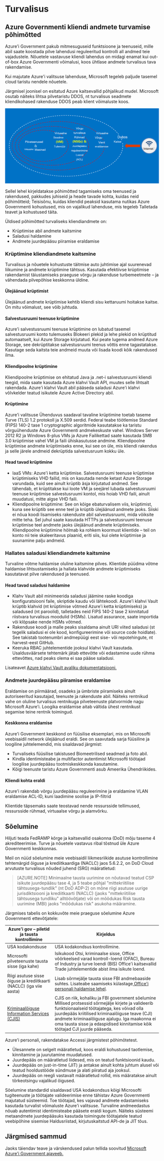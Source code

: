 <properties
    pageTitle="Azure'i teenuste | Microsoft Azure'i"
    description="Pakub ja Azure Governmenti saadaval teenuste ülevaade"
    services="Azure-Government"
    cloud="gov"
    documentationCenter=""
    authors="zakramer"
    manager="liki"
    editor="" />

<tags
    ms.service="multiple"
    ms.devlang="na"
    ms.topic="article"
    ms.tgt_pltfrm="na"
    ms.workload="azure-government"
    ms.date="10/18/2016"
    ms.author="ryansoc" />


#  <a name="security"></a>Turvalisus

##  <a name="principles-for-securing-customer-data-in-azure-government"></a>Azure Governmenti kliendi andmete turvamise põhimõtted

Azure'i Government pakub mitmesuguseid funktsioone ja teenuseid, mille abil saate koostada pilve lahendusi reguleeritud kontrolli all andmed teie vajadustele. Nõuetele vastavuse kliendi lahendus on midagi enamat kui out-of-box Azure Governmenti võimalusi, koos ühtlase andmete turvalisus tava rakendamise.

Kui majutate Azure'i valitsuse lahenduse, Microsoft tegeleb paljude tasemel cloud taristu nendele nõuetele.

Järgmisel joonisel on esitatud Azure kaitsevallid põhjalikud mudel. Microsoft osutab näiteks lihtsa pilvetaristu DDOS, nt turvalisus seadmete kliendikohased rakenduse DDOS peab klient võimaluste koos.

![Asetekst](./media/azure-government-Defenseindepth.png)

Sellel lehel kirjeldatakse põhimõtted tagamiseks oma teenused ja rakendused, pakkudes juhiseid ja heade tavade kohta, kuidas neid põhimõtteid; Teisisõnu, kuidas kliendid peaksid kasutama nutikas Azure Governmenti kohustused, mis on vajalikud lahenduse, mis tegeleb Talletada teavet ja kohustused täita.

 Üldised põhimõtted turvaliseks kliendiandmete on:

- Krüptimise abil andmete kaitsmine
- Saladusi haldamine
- Andmete juurdepääsu piiramise eraldamise

###  <a name="protecting-customer-data-using-encryption"></a>Krüptimine kliendiandmete kaitsmine

Turvalisus ja nõuetele kohustuste täitmise auto juhtimise ajal suurenevad liikumine ja andmete krüptimine tähtsus. Kasutada efektiivse krüptimise rakendamist täiustamiseks praeguse võrgu ja rakenduse turbemeetmete – ja vähendada pilvepõhise keskkonna üldine.

#### <a name="encryption-at-rest"></a>Ülejäänud krüptimist
Ülejäänud andmete krüptimise kehtib kliendi sisu kettaruumi hoitakse kaitse. On mitu võimalust, see võib juhtuda.

#### <a name="storage-service-encryption"></a>Salvestusruumi teenuse krüptimine

Azure'i salvestusruumi teenuse krüptimine on lubatud tasemel salvestusruumi konto tulemuseks Blokeeri plekid ja lehe plekid on krüptitud automaatselt, kui Azure Storage kirjutatud. Kui peate lugema andmed Azure Storage, see dekrüptitakse salvestusruumi teenus võttis enne tagastatakse. Kasutage seda kaitsta teie andmeid muuta või lisada koodi kõik rakendused ilma.

#### <a name="client-side-encryption"></a>Kliendipoolne krüptimine
Kliendipoolne krüptimise on ehitatud Java ja .net-i salvestusruumi kliendi teegid, mida saate kasutada Azure klahvi Vault API, muutes selle lihtsalt rakendada. Azure'i klahvi Vault abil pääseda saladusi Azure'i klahvi võlvkelder teatud isikutele Azure Active Directory abil.

#### <a name="encryption-in-transit"></a>Krüptimine

Azure'i valitsuse Ühenduvus saadaval tavaline krüptimine toetab taseme Turve (TLS) 1.2 protokoll ja X.509 serdid. Federal teabe töötlemise Standard (FIPS) 140-2 tase 1 cryptographic algoritmide kasutatakse ka taristu võrguühenduste Azure Governmenti andmekeskuste vahel.  Windows Server 2012 R2 ja Windows 8-plus VMs ja Azure Failikettad saate kasutada SMB 3.0 krüptimise vahel VM ja faili ühiskasutusse andmine. Kliendipoolne krüptimise andmete krüptimiseks enne, kui see on üle, mis kliendi rakendus ja selle järele andmeid dekrüptida salvestusruum kokku üle.

#### <a name="best-practices-for-encryption"></a>Head tavad krüptimine

- IaaS VMs: Azure'i ketta krüptimise. Salvestusruumi teenuse krüptimise krüptimiseks VHD failid, mis on kasutada nende ketast Azure Storage varundada, kuid see ainult krüptib äsja kirjutatud andmed. See tähendab, et krüptitakse kui loote VM ja seejärel lubada salvestusruumi teenuse krüptimise salvestusruumi kontol, mis hoiab VHD faili, ainult muudatusi, mitte algse VHD faili.
- Kliendipoolne krüptimine: See on kõige ebaturvalisem viis, krüptimist, kuna see krüptib see enne teel ja krüptib ülejäänud andmete jaoks. Siiski ei nõua koodi lisamiseks rakenduste abil salvestusruumi, mida võiksite mitte teha. Sel juhul saate kasutada HTTPs ja salvestusruumi teenuse krüptimise teel andmete jaoks ülejäänud andmete krüptimiseks. Kliendipoolne krüptimine hõlmab ka rohkem koormust klientide – teil on konto nii teie skaleeritavus plaanid, eriti siis, kui olete krüptimise ja suunamine palju andmeid.

###  <a name="protecting-customer-data-by-managing-secrets"></a>Hallates saladusi kliendiandmete kaitsmine

Turvaline võtme haldamise oluline kaitsmine pilves. Klientide püüdma võtme haldamise lihtsustamiseks ja hallata klahvide andmete krüptimiseks kasutatavat pilve rakendused ja teenused.

#### <a name="best-practices-for-managing-secrets"></a>Head tavad saladusi haldamine

- Klahv Vault abil minimeerida saladusi jäämine raske koodiga konfiguratsiooni faile, skriptide kaudu või lähtekoodi. Azure'i klahvi Vault krüptib klahvid (nt krüptimise võtmed Azure'i ketta krüptimiseks) ja saladused (nt paroolid), talletades neid FIPS 140-2 tase 2 kinnitatud riistvara turvalisus moodulid (HSMs). Lisatud assurance, saate importida või klõpsake nende HSMs võtmed.
- Rakenduse koodi ja malle peaks sisaldama ainult URI viited saladusi (st tegelik saladusi ei ole kood, konfigureerimine või source code hoidlate). See takistab tootenumbri andmepüügi eest sise- või repotehingute, nt harvest-eest GitHub.
- Keeruka RBAC juhtelementide jooksul klahvi Vault kasutada. Usaldusväärsete tehtemärk jätab ettevõtte või edastamine uude rühma ettevõttes, nad peaks olema ei saa pääse saladusi.

Lisateavet <a href="https://azure.microsoft.com/documentation/services/key-vault">Azure klahvi Vault avaliku dokumentatsiooni.</a>

###  <a name="isolation-to-restrict-data-access"></a>Andmete juurdepääsu piiramise eraldamise

Eraldamise on piirmäärad, osadeks ja ümbriste piiramiseks ainult autoriseeritud kasutajad, teenuste ja rakenduste abil. Näiteks rentnikud vahe on oluline turvalisus rentnikuga pilveteenuste platvormide nagu Microsoft Azure'i. Loogika eraldamise aitab vältida ühest rentnikust segamise teine rentnik toimingud.

#### <a name="environment-isolation"></a>Keskkonna eraldamise
Azure'i Government keskkond on füüsilise eksemplari, mis on Microsofti veebisaidil network ülejäänud eraldi. See on saavutada sarja füüsiline ja loogiline juhtelemendid, mis sisaldavad järgmist:

- Turvaliseks füüsilise takistused Biomeetrilised seadmed ja foto abil.
- Kindla identimisteabe ja multifactor autentimist Microsofti töötajad loogilise juurdepääsu tootmiskeskkonda kasutamine.
- Kõigi teenuste taristu Azure Governmenti asub Ameerika Ühendriikides.

#### <a name="per-customer-isolation"></a>Kliendi kohta eraldi
Azure'i rakendab võrgu juurdepääsu reguleerimine ja eraldamine VLAN eraldamise ACL-ID, kuni laadimine soolise ja IP-filtrid

Klientide täpsemaks saate teostavad nende ressursside tellimused, ressursside rühmad, virtuaalse võrgu ja alamvõrku.

## <a name="screening"></a>Sõelumine

Hiljuti teada FedRAMP kõrge ja kaitsevallid osakonna (DoD) mõju taseme 4 akrediteerimise. Turve ja nõuetele vastavus ribal tõstnud üle Azure Governmenti keskkonnas.

Meil on nüüd sõelumine meie veebisaidil liikmesriikide asutuse kontrollimine tehtemärgid õiguse ja krediitkaardiga (NACLC) jaos 5.6.2.2, on DoD Cloud arvutuste turvalisus nõuded juhend (SRG) määratletud:

>[AZURE.NOTE] Minimaalne tausta uurimine on nõutavad teatud CSP isikute juurdepääsu tase 4, ja 5 teabe põhjal "mittekriitilise tähtsusega-tundlik" (nt DoD ADP-2) on mõne riigi asutuse uurige jurisdiktsiooni ja krediitkaarti (NACLC) (jaoks "mittekriitilise tähtsusega tundliku" alltöövõtjate) või on mõõdukas Risk tausta uurimine (MBI) jaoks "mõõdukas risk" asukoha määramine.

Järgmises tabelis on kokkuvõte meie praeguse sõelumine Azure Governmenti ettevõtjatele:

Azure'i gov – piletid ja tausta kontrollimine | Kirjeldus|
---|---|
USA kodakondsuse |USA kodakondsus kontrollimine.
Microsofti pilveteenuste tausta sisse (iga kahe)|Isikukood Otsi, kriminaalse sisse, Office võõrkeelsed varad kontroll-loend (OFAC), Bureau of Industry ja turve loendi (BIS) Office'i kaitsevallid Trade juhtelementide abist ilma isikute loend.
Riigi asutuse sisse õiguse ja krediitkaarti (NACLC) (iga viie aasta) | Lisab sõrmejälje tausta sisse FBI andmebaaside suhtes. Lisateabe saamiseks külastage<a href="https://www.opm.gov/investigations/background-investigations/federal-investigations-notices/1997/fin97-02/"> Office'i personali haldamise lehel</a>. | 
<a href="https://www.microsoft.com/en-us/TrustCenter/Compliance/CJIS">Kriminaalõiguse Information Services (CJIS)</a> | CJIS on riik, kohaliku ja FBI government sõelumine Millised protsessid sõrmejälje kirjete ja valideerib funktsionaalseid töötajatega, kes võivad olla juurdepääs kriitilised kriminaalõiguse teave (CJI) andmete kriminaalõiguse ajalugu.  Iga maakonna ei oma tausta sisse ja edaspidised kinnitamise kõik töötajad CJI juurde pääseda.|

Azure'i personali, rakendatakse Accessi järgmistest põhimõtetest.

- Ülesannete on selgelt määratletud, koos eraldi kohustused taotlemise, kinnitamine ja juurutamine muudatused.
- Juurdepääs on määratletud liidesed, mis on teatud funktsioonid kaudu.
- Juurdepääs on just-in-time (JIT) ja antakse ainult kohta juhtum alusel või teatud hooldustööde sündmuse ja alati piiratud aja jooksul.
- Juurdepääs on reegli vastavalt määratletud rollid, mis määratakse ainult tõrkeotsingu vajalikud õigused.

Sõelumine standardid sisaldavad USA kodakondsus kõigi Microsofti tugiteenuste ja töötajate valideerimise enne tähistav Azure Governmenti majutatud süsteemid. Toe töötajad, kes vajavad andmete edastamiseks kasutada turvalist võimaluste Azure'i valitsuse. Turvaline andmeedastus nõuab autentimist identimisteabe pääsete eraldi kogum. Näiteks süsteemi metaandmete juurdepääsuks kasutada toimingute töötajatele teatud veebipõhine sisemise Haldusriistad, kirjutuskaitstud API-de ja JIT tõus.

## <a name="next-steps"></a>Järgmised sammud

Jaoks täiendav teave ja värskendused palun tellida soovitud <a href="https://blogs.msdn.microsoft.com/azuregov/">Microsoft Azure'i Government ajaveeb.</a>
